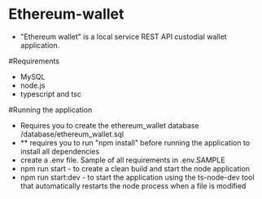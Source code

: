 # Ethereum-wallet
- "Ethereum wallet" is a local service REST API custodial wallet application. 

#Requirements
- MySQL
- node.js
- typescript and tsc

#Running the application
- Requires you to create the ethereum_wallet database /database/ethereum_wallet.sql
- ** requires you to run "npm install" before running the application to install all dependencies
- create a .env file. Sample of all requirements in .env.SAMPLE
- npm run start - to create a clean build and start the node application
- npm run start:dev - to start the application using the ts-node-dev tool that automatically restarts the node process when a file is modified
